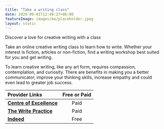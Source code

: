 ```yaml
---
title: "Take a writing class"
date: 2020-09-01T12:49:27+06:00
featureImage: images/ma/placeholder.jpeg
layout: static
---
```


Discover a love for creative writing with a class

Take an online creative writing class to learn how to write. Whether your interest is fiction, articles or non-fiction, find a writing workshop best suited for you and get writing.

To learn creative writing, like any art form, requires compassion, contemplation, and curiosity. There are benefits in making you a better communicator, improve your thinking skills, increase empathy and could even lead to greater job success.

| Provider Links      | Free or Paid  |  
| :-----------          | :--------------:      |  
| [**Centre of Excellence**](https://www.centreofexcellence.com/shop/writing-courses/) | Paid | 
| [**The Write Practice**](https://thewritepractice.com/daily-routines/) | Paid | 
| [**Indeed**](https://www.indeed.com/career-advice/finding-a-job/how-to-become-creative-writer) | Free | 
  

<br/><br/>







